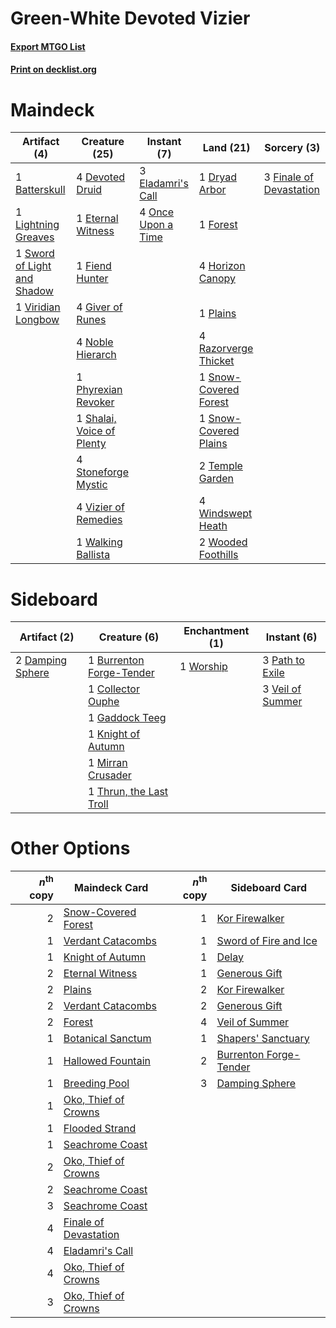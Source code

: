 # Green-White Devoted Vizier

#### [Export MTGO List](../collection/Green-White%20Devoted%20Vizier/Green-White%20Devoted%20Vizier.txt)
#### [Print on decklist.org](http://decklist.org/?deckmain=1%09Batterskull%0A4%09Devoted%20Druid%0A1%09Dryad%20Arbor%0A3%09Eladamri's%20Call%0A1%09Eternal%20Witness%0A1%09Fiend%20Hunter%0A3%09Finale%20of%20Devastation%0A1%09Forest%0A4%09Giver%20of%20Runes%0A4%09Horizon%20Canopy%0A1%09Lightning%20Greaves%0A4%09Noble%20Hierarch%0A4%09Once%20Upon%20a%20Time%0A1%09Phyrexian%20Revoker%0A1%09Plains%0A4%09Razorverge%20Thicket%0A1%09Shalai,%20Voice%20of%20Plenty%0A1%09Snow-Covered%20Forest%0A1%09Snow-Covered%20Plains%0A4%09Stoneforge%20Mystic%0A1%09Sword%20of%20Light%20and%20Shadow%0A2%09Temple%20Garden%0A1%09Viridian%20Longbow%0A4%09Vizier%20of%20Remedies%0A1%09Walking%20Ballista%0A4%09Windswept%20Heath%0A2%09Wooded%20Foothills&deckside=1%09Burrenton%20Forge-Tender%0A1%09Collector%20Ouphe%0A2%09Damping%20Sphere%0A1%09Gaddock%20Teeg%0A1%09Knight%20of%20Autumn%0A1%09Mirran%20Crusader%0A3%09Path%20to%20Exile%0A1%09Thrun,%20the%20Last%20Troll%0A3%09Veil%20of%20Summer%0A1%09Worship)
# Maindeck

|                                            Artifact (4)                                             |                                           Creature (25)                                            |                                         Instant (7)                                         |                                           Land (21)                                            |                                           Sorcery (3)                                            |
|-----------------------------------------------------------------------------------------------------|----------------------------------------------------------------------------------------------------|---------------------------------------------------------------------------------------------|------------------------------------------------------------------------------------------------|--------------------------------------------------------------------------------------------------|
|1 [Batterskull](http://gatherer.wizards.com/Pages/Card/Details.aspx?multiverseid=233055)             |4 [Devoted Druid](http://gatherer.wizards.com/Pages/Card/Details.aspx?multiverseid=135500)          |3 [Eladamri's Call](http://gatherer.wizards.com/Pages/Card/Details.aspx?multiverseid=442192) |1 [Dryad Arbor](http://gatherer.wizards.com/Pages/Card/Details.aspx?multiverseid=136196)        |3 [Finale of Devastation](http://gatherer.wizards.com/Pages/Card/Details.aspx?multiverseid=461087)|
|1 [Lightning Greaves](http://gatherer.wizards.com/Pages/Card/Details.aspx?multiverseid=220528)       |1 [Eternal Witness](http://gatherer.wizards.com/Pages/Card/Details.aspx?multiverseid=51628)         |4 [Once Upon a Time](http://gatherer.wizards.com/Pages/Card/Details.aspx?multiverseid=473131)|1 [Forest](http://gatherer.wizards.com/Pages/Card/Details.aspx?multiverseid=439860)             |                                                                                                  |
|1 [Sword of Light and Shadow](http://gatherer.wizards.com/Pages/Card/Details.aspx?multiverseid=47453)|1 [Fiend Hunter](http://gatherer.wizards.com/Pages/Card/Details.aspx?multiverseid=442003)           |                                                                                             |4 [Horizon Canopy](http://gatherer.wizards.com/Pages/Card/Details.aspx?multiverseid=409571)     |                                                                                                  |
|1 [Viridian Longbow](http://gatherer.wizards.com/Pages/Card/Details.aspx?multiverseid=46018)         |4 [Giver of Runes](http://gatherer.wizards.com/Pages/Card/Details.aspx?multiverseid=463962)         |                                                                                             |1 [Plains](http://gatherer.wizards.com/Pages/Card/Details.aspx?multiverseid=439856)             |                                                                                                  |
|                                                                                                     |4 [Noble Hierarch](http://gatherer.wizards.com/Pages/Card/Details.aspx?multiverseid=179434)         |                                                                                             |4 [Razorverge Thicket](http://gatherer.wizards.com/Pages/Card/Details.aspx?multiverseid=209407) |                                                                                                  |
|                                                                                                     |1 [Phyrexian Revoker](http://gatherer.wizards.com/Pages/Card/Details.aspx?multiverseid=383343)      |                                                                                             |1 [Snow-Covered Forest](http://gatherer.wizards.com/Pages/Card/Details.aspx?multiverseid=121192)|                                                                                                  |
|                                                                                                     |1 [Shalai, Voice of Plenty](http://gatherer.wizards.com/Pages/Card/Details.aspx?multiverseid=442923)|                                                                                             |1 [Snow-Covered Plains](http://gatherer.wizards.com/Pages/Card/Details.aspx?multiverseid=121267)|                                                                                                  |
|                                                                                                     |4 [Stoneforge Mystic](http://gatherer.wizards.com/Pages/Card/Details.aspx?multiverseid=198383)      |                                                                                             |2 [Temple Garden](http://gatherer.wizards.com/Pages/Card/Details.aspx?multiverseid=405112)      |                                                                                                  |
|                                                                                                     |4 [Vizier of Remedies](http://gatherer.wizards.com/Pages/Card/Details.aspx?multiverseid=426740)     |                                                                                             |4 [Windswept Heath](http://gatherer.wizards.com/Pages/Card/Details.aspx?multiverseid=405115)    |                                                                                                  |
|                                                                                                     |1 [Walking Ballista](http://gatherer.wizards.com/Pages/Card/Details.aspx?multiverseid=423848)       |                                                                                             |2 [Wooded Foothills](http://gatherer.wizards.com/Pages/Card/Details.aspx?multiverseid=405116)   |                                                                                                  |


# Sideboard

|                                       Artifact (2)                                        |                                           Creature (6)                                            |                                  Enchantment (1)                                  |                                        Instant (6)                                        |
|-------------------------------------------------------------------------------------------|---------------------------------------------------------------------------------------------------|-----------------------------------------------------------------------------------|-------------------------------------------------------------------------------------------|
|2 [Damping Sphere](http://gatherer.wizards.com/Pages/Card/Details.aspx?multiverseid=443101)|1 [Burrenton Forge-Tender](http://gatherer.wizards.com/Pages/Card/Details.aspx?multiverseid=438580)|1 [Worship](http://gatherer.wizards.com/Pages/Card/Details.aspx?multiverseid=25553)|3 [Path to Exile](http://gatherer.wizards.com/Pages/Card/Details.aspx?multiverseid=220511) |
|                                                                                           |1 [Collector Ouphe](http://gatherer.wizards.com/Pages/Card/Details.aspx?multiverseid=464107)       |                                                                                   |3 [Veil of Summer](http://gatherer.wizards.com/Pages/Card/Details.aspx?multiverseid=466952)|
|                                                                                           |1 [Gaddock Teeg](http://gatherer.wizards.com/Pages/Card/Details.aspx?multiverseid=140188)          |                                                                                   |                                                                                           |
|                                                                                           |1 [Knight of Autumn](http://gatherer.wizards.com/Pages/Card/Details.aspx?multiverseid=452933)      |                                                                                   |                                                                                           |
|                                                                                           |1 [Mirran Crusader](http://gatherer.wizards.com/Pages/Card/Details.aspx?multiverseid=213802)       |                                                                                   |                                                                                           |
|                                                                                           |1 [Thrun, the Last Troll](http://gatherer.wizards.com/Pages/Card/Details.aspx?multiverseid=214050) |                                                                                   |                                                                                           |


# Other Options

|*n*<sup>th</sup> copy|                                         Maindeck Card                                          |*n*<sup>th</sup> copy|                                         Sideboard Card                                          |
|--------------------:|------------------------------------------------------------------------------------------------|--------------------:|-------------------------------------------------------------------------------------------------|
|                    2|[Snow-Covered Forest](http://gatherer.wizards.com/Pages/Card/Details.aspx?multiverseid=121192)  |                    1|[Kor Firewalker](http://gatherer.wizards.com/Pages/Card/Details.aspx?multiverseid=442010)        |
|                    1|[Verdant Catacombs](http://gatherer.wizards.com/Pages/Card/Details.aspx?multiverseid=405113)    |                    1|[Sword of Fire and Ice](http://gatherer.wizards.com/Pages/Card/Details.aspx?multiverseid=46429)  |
|                    1|[Knight of Autumn](http://gatherer.wizards.com/Pages/Card/Details.aspx?multiverseid=452933)     |                    1|[Delay](http://gatherer.wizards.com/Pages/Card/Details.aspx?multiverseid=132228)                 |
|                    2|[Eternal Witness](http://gatherer.wizards.com/Pages/Card/Details.aspx?multiverseid=51628)       |                    1|[Generous Gift](http://gatherer.wizards.com/Pages/Card/Details.aspx?multiverseid=463960)         |
|                    2|[Plains](http://gatherer.wizards.com/Pages/Card/Details.aspx?multiverseid=439856)               |                    2|[Kor Firewalker](http://gatherer.wizards.com/Pages/Card/Details.aspx?multiverseid=442010)        |
|                    2|[Verdant Catacombs](http://gatherer.wizards.com/Pages/Card/Details.aspx?multiverseid=405113)    |                    2|[Generous Gift](http://gatherer.wizards.com/Pages/Card/Details.aspx?multiverseid=463960)         |
|                    2|[Forest](http://gatherer.wizards.com/Pages/Card/Details.aspx?multiverseid=439860)               |                    4|[Veil of Summer](http://gatherer.wizards.com/Pages/Card/Details.aspx?multiverseid=466952)        |
|                    1|[Botanical Sanctum](http://gatherer.wizards.com/Pages/Card/Details.aspx?multiverseid=417817)    |                    1|[Shapers' Sanctuary](http://gatherer.wizards.com/Pages/Card/Details.aspx?multiverseid=435362)    |
|                    1|[Hallowed Fountain](http://gatherer.wizards.com/Pages/Card/Details.aspx?multiverseid=97071)     |                    2|[Burrenton Forge-Tender](http://gatherer.wizards.com/Pages/Card/Details.aspx?multiverseid=438580)|
|                    1|[Breeding Pool](http://gatherer.wizards.com/Pages/Card/Details.aspx?multiverseid=97088)         |                    3|[Damping Sphere](http://gatherer.wizards.com/Pages/Card/Details.aspx?multiverseid=443101)        |
|                    1|[Oko, Thief of Crowns](http://gatherer.wizards.com/Pages/Card/Details.aspx?multiverseid=473159) |                     |                                                                                                 |
|                    1|[Flooded Strand](http://gatherer.wizards.com/Pages/Card/Details.aspx?multiverseid=405098)       |                     |                                                                                                 |
|                    1|[Seachrome Coast](http://gatherer.wizards.com/Pages/Card/Details.aspx?multiverseid=209399)      |                     |                                                                                                 |
|                    2|[Oko, Thief of Crowns](http://gatherer.wizards.com/Pages/Card/Details.aspx?multiverseid=473159) |                     |                                                                                                 |
|                    2|[Seachrome Coast](http://gatherer.wizards.com/Pages/Card/Details.aspx?multiverseid=209399)      |                     |                                                                                                 |
|                    3|[Seachrome Coast](http://gatherer.wizards.com/Pages/Card/Details.aspx?multiverseid=209399)      |                     |                                                                                                 |
|                    4|[Finale of Devastation](http://gatherer.wizards.com/Pages/Card/Details.aspx?multiverseid=461087)|                     |                                                                                                 |
|                    4|[Eladamri's Call](http://gatherer.wizards.com/Pages/Card/Details.aspx?multiverseid=442192)      |                     |                                                                                                 |
|                    4|[Oko, Thief of Crowns](http://gatherer.wizards.com/Pages/Card/Details.aspx?multiverseid=473159) |                     |                                                                                                 |
|                    3|[Oko, Thief of Crowns](http://gatherer.wizards.com/Pages/Card/Details.aspx?multiverseid=473159) |                     |                                                                                                 |

